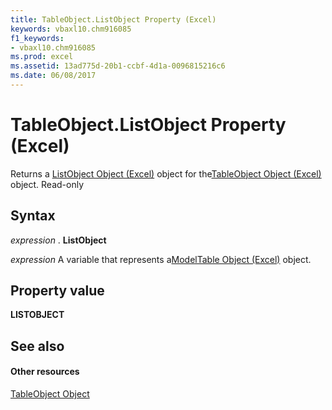 ```yaml
---
title: TableObject.ListObject Property (Excel)
keywords: vbaxl10.chm916085
f1_keywords:
- vbaxl10.chm916085
ms.prod: excel
ms.assetid: 13ad775d-20b1-ccbf-4d1a-0096815216c6
ms.date: 06/08/2017
---
```



# TableObject.ListObject Property (Excel)

Returns a [ListObject Object (Excel)](listobject-object-excel.md) object for the[TableObject Object (Excel)](tableobject-object-excel.md) object. Read-only


## Syntax

 _expression_ . **ListObject**

 _expression_ A variable that represents a[ModelTable Object (Excel)](Excel.modeltable.md) object.


## Property value

 **LISTOBJECT**


## See also


#### Other resources



[TableObject Object](Excel.modeltable.md)

